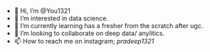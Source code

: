 - 👋 Hi, I’m @You1321
- 👀 I’m interested in data science.
- 🌱 I’m currently learning has a fresher from the scratch after ugc.
- 💞️ I’m looking to collaborate on deep data/ anylitics.
- 📫 How to reach me on instagram; _pradeep1321_

<!---
You1321/You1321 is a ✨ special ✨ repository because its `README.md` (this file) appears on your GitHub profile.
You can click the Preview link to take a look at your changes.
--->
